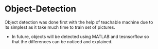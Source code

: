 # Object-Detection


Object detection was done first with the help of teachable machine due to its simplest as it take much time to train set of pictures. 


* In future, objects will be detected using MATLAB and tesnsorflow so that the differences can be noticed and explained. 
